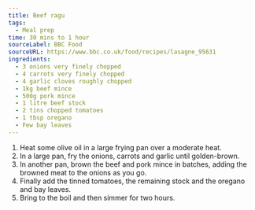 ```yaml
---
title: Beef ragu
tags:
  - Meal prep
time: 30 mins to 1 hour
sourceLabel: BBC Food
sourceURL: https://www.bbc.co.uk/food/recipes/lasagne_95631
ingredients:
  - 3 onions very finely chopped
  - 4 carrots very finely chopped
  - 4 garlic cloves roughly chopped
  - 1kg beef mince
  - 500g pork mince
  - 1 litre beef stock
  - 2 tins chopped tomatoes
  - 1 tbsp oregano
  - Few bay leaves
---
```

1. Heat some olive oil in a large frying pan over a moderate heat.
2. In a large pan, fry the onions, carrots and garlic until golden-brown.
3. In another pan, brown the beef and pork mince in batches, adding the browned meat to the onions as you go.
5. Finally add the tinned tomatoes, the remaining stock and the oregano and bay leaves.
6. Bring to the boil and then simmer for two hours.
